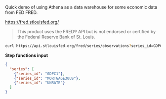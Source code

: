 Quick demo of using Athena as a data warehouse for some economic
data from FED FRED.

https://fred.stlouisfed.org/

> This product uses the FRED® API but is not endorsed or certified by the Federal Reserve Bank of St. Louis.


```sh
curl https://api.stlouisfed.org/fred/series/observations?series_id=GDPC1&api_key=$API_KEY&file_type=json
```


**Step functions input**
```json
{
  "series": [
    {"series_id": "GDPC1"},
    {"series_id": "MORTGAGE30US"},
    {"series_id": "UNRATE"}
  ]
}
```

